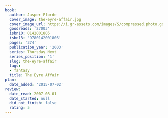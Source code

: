 ```yaml
---
book:
  author: Jasper Fforde
  cover_image: the-eyre-affair.jpg
  cover_image_url: https://i.gr-assets.com/images/S/compressed.photo.goodreads.com/books/1445540555l/27003._SX98_.jpg
  goodreads: '27003'
  isbn10: 0142001805
  isbn13: '9780142001806'
  pages: '374'
  publication_year: '2003'
  series: Thursday Next
  series_position: '1'
  slug: the-eyre-affair
  tags:
  - fantasy
  title: The Eyre Affair
plan:
  date_added: '2015-07-02'
review:
  date_read: 2007-08-01
  date_started: null
  did_not_finish: false
  rating: 5
---
```

